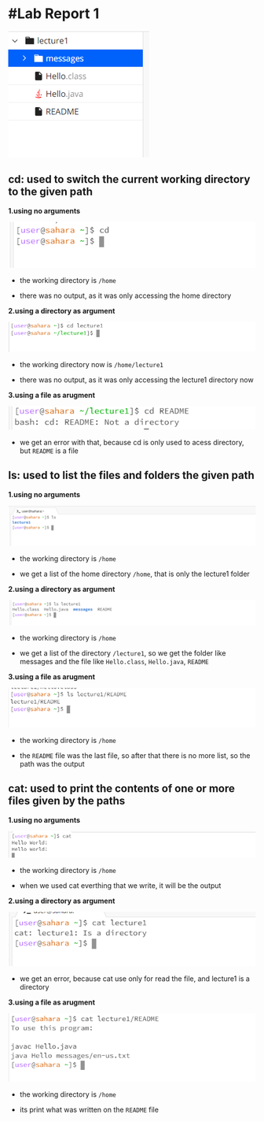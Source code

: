 #Lab Report 1        
=========

![Image](intro.png)

cd: used to switch the current working directory to the given path
---------

__1.using no arguments__

![Image](cd1.png)

- the working directory is `/home`

- there was no output, as it was only accessing the home directory

__2.using a directory as argument__

![Image](cd2.png)

- the working directory now is `/home/lecture1`

- there was no output, as it was only accessing the lecture1 directory now

__3.using a file as arugment__

![Image](cd3.png)

- we get an error with that, because cd is only used to acess directory, but `README` is a file

ls: used to list the files and folders the given path
---------

__1.using no arguments__

![Image](ls1.png)

- the working directory is `/home`

- we get a list of the home directory `/home`, that is only the lecture1 folder

__2.using a directory as argument__

![Image](ls2.png)

- the working directory is `/home`

- we get a list of the directory `/lecture1`, so we get the folder like messages and the file like `Hello.class`, `Hello.java`, `README`

__3.using a file as arugment__

![Image](ls3.png)

- the working directory is `/home`

- the `README` file was the last file, so after that there is no more list, so the path was the output

cat: used to print the contents of one or more files given by the paths
---------

__1.using no arguments__

![Image](cat1.png)

- the working directory is `/home`

- when we used cat everthing that we write, it will be the output

__2.using a directory as argument__

![Image](cat2.png)

- we get an error, because cat use only for read the file, and lecture1 is a directory

__3.using a file as arugment__

![Image](cat3.png)

- the working directory is `/home`

- its print what was written on the `README` file




